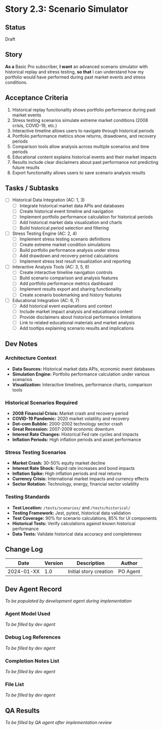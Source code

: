 # Story 2.3: Scenario Simulator

## Status
Draft

## Story
**As a** Basic Pro subscriber,
**I want** an advanced scenario simulator with historical replay and stress testing,
**so that** I can understand how my portfolio would have performed during past market events and stress conditions.

## Acceptance Criteria
1. Historical replay functionality shows portfolio performance during past market events
2. Stress testing scenarios simulate extreme market conditions (2008 crisis, COVID-19, etc.)
3. Interactive timeline allows users to navigate through historical periods
4. Portfolio performance metrics show returns, drawdowns, and recovery periods
5. Comparison tools allow analysis across multiple scenarios and time periods
6. Educational content explains historical events and their market impacts
7. Results include clear disclaimers about past performance not predicting future results
8. Export functionality allows users to save scenario analysis results

## Tasks / Subtasks
- [ ] Historical Data Integration (AC: 1, 3)
  - [ ] Integrate historical market data APIs and databases
  - [ ] Create historical event timeline and navigation
  - [ ] Implement portfolio performance calculation for historical periods
  - [ ] Add historical market data visualization and charts
  - [ ] Build historical period selection and filtering
- [ ] Stress Testing Engine (AC: 2, 4)
  - [ ] Implement stress testing scenario definitions
  - [ ] Create extreme market condition simulations
  - [ ] Build portfolio performance analysis under stress
  - [ ] Add drawdown and recovery period calculations
  - [ ] Implement stress test result visualization and reporting
- [ ] Interactive Analysis Tools (AC: 3, 5, 8)
  - [ ] Create interactive timeline navigation controls
  - [ ] Build scenario comparison and analysis features
  - [ ] Add portfolio performance metrics dashboard
  - [ ] Implement results export and sharing functionality
  - [ ] Create scenario bookmarking and history features
- [ ] Educational Integration (AC: 6, 7)
  - [ ] Add historical event explanations and context
  - [ ] Include market impact analysis and educational content
  - [ ] Provide disclaimers about historical performance limitations
  - [ ] Link to related educational materials and market analysis
  - [ ] Add tooltips explaining scenario results and implications

## Dev Notes

### Architecture Context
- **Data Sources:** Historical market data APIs, economic event databases
- **Simulation Engine:** Portfolio performance calculation under various scenarios
- **Visualization:** Interactive timelines, performance charts, comparison tools

### Historical Scenarios Required
- **2008 Financial Crisis:** Market crash and recovery period
- **COVID-19 Pandemic:** 2020 market volatility and recovery
- **Dot-com Bubble:** 2000-2002 technology sector crash
- **Great Recession:** 2007-2009 economic downturn
- **Interest Rate Changes:** Historical Fed rate cycles and impacts
- **Inflation Periods:** High inflation periods and asset performance

### Stress Testing Scenarios
- **Market Crash:** 30-50% equity market decline
- **Interest Rate Shock:** Rapid rate increases and bond impacts
- **Inflation Spike:** High inflation periods and real returns
- **Currency Crisis:** International market impacts and currency effects
- **Sector Rotation:** Technology, energy, financial sector volatility

### Testing Standards
- **Test Location:** `/tests/scenarios/` and `/tests/historical/`
- **Testing Framework:** Jest, pytest, historical data validation
- **Test Coverage:** 90% for scenario calculations, 85% for UI components
- **Historical Tests:** Verify calculations against known historical performance
- **Data Tests:** Validate historical data accuracy and completeness

## Change Log
| Date | Version | Description | Author |
|------|---------|-------------|---------|
| 2024-01-XX | 1.0 | Initial story creation | PO Agent |

## Dev Agent Record
*To be populated by development agent during implementation*

### Agent Model Used
*To be filled by dev agent*

### Debug Log References
*To be filled by dev agent*

### Completion Notes List
*To be filled by dev agent*

### File List
*To be filled by dev agent*

## QA Results
*To be filled by QA agent after implementation review*
